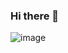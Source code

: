 ### Hi there 👋
![image](https://github.com/yunseungbin/yunseungbin/assets/108349724/4a2c6818-d260-4280-978d-4c512ffe1da7)



<!--
**yunseungbin/yunseungbin** is a ✨ _special_ ✨ repository because its `README.md` (this file) appears on your GitHub profile.

Here are some ideas to get you started:

- 🔭 I’m currently working on ...
- 🌱 I’m currently learning ...
- 👯 I’m looking to collaborate on ...
- 🤔 I’m looking for help with ...
- 💬 Ask me about ...
- 📫 How to reach me: ...
- 😄 Pronouns: ...
- ⚡ Fun fact: ...
-->
